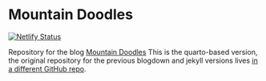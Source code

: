 # Mountain Doodles

<!-- badges: start -->

[![Netlify Status](https://api.netlify.com/api/v1/badges/c6595a91-01fb-4d84-97be-6b8c27a34832/deploy-status)](https://app.netlify.com/sites/mountaindoodles/deploys)

<!-- badges: end -->

Repository for the blog [Mountain Doodles](https::doodles.mountainmath.ca) This is the quarto-based version, the original repository for the previous blogdown and jekyll versions lives [in a different GitHub repo](https://github.com/mountainMath/mountaindoodles).
